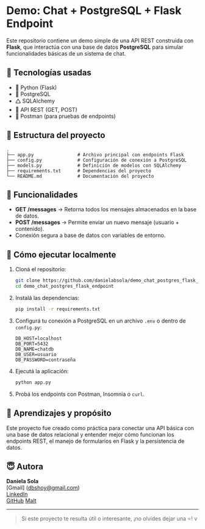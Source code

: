 # Demo: Chat + PostgreSQL + Flask Endpoint

Este repositorio contiene un demo simple de una API REST construida con **Flask**, que interactúa con una base de datos **PostgreSQL** para simular funcionalidades básicas de un sistema de chat.

## 🚀 Tecnologías usadas

- 🐍 Python (Flask)
- 🐘 PostgreSQL
- 🛆 SQLAlchemy
- 📡 API REST (GET, POST)
- 🧪 Postman (para pruebas de endpoints)

## 📁 Estructura del proyecto

```
.
├── app.py                # Archivo principal con endpoints Flask
├── config.py             # Configuración de conexión a PostgreSQL
├── models.py             # Definición de modelos con SQLAlchemy
├── requirements.txt      # Dependencias del proyecto
└── README.md             # Documentación del proyecto
```

## 📌 Funcionalidades

- **GET /messages** → Retorna todos los mensajes almacenados en la base de datos.
- **POST /messages** → Permite enviar un nuevo mensaje (usuario + contenido).
- Conexión segura a base de datos con variables de entorno.

## 🔧 Cómo ejecutar localmente

1. Cloná el repositorio:
   ```bash
   git clone https://github.com/danielabsola/demo_chat_postgres_flask_endpoint.git
   cd demo_chat_postgres_flask_endpoint
   ```

2. Instalá las dependencias:
   ```bash
   pip install -r requirements.txt
   ```

3. Configurá tu conexión a PostgreSQL en un archivo `.env` o dentro de `config.py`:
   ```
   DB_HOST=localhost
   DB_PORT=5432
   DB_NAME=chatdb
   DB_USER=usuario
   DB_PASSWORD=contraseña
   ```

4. Ejecutá la aplicación:
   ```bash
   python app.py
   ```

5. Probá los endpoints con Postman, Insomnia o `curl`.

## 🧠 Aprendizajes y propósito

Este proyecto fue creado como práctica para conectar una API básica con una base de datos relacional y entender mejor cómo funcionan los endpoints REST, el manejo de formularios en Flask y la persistencia de datos.

## 😇 Autora

**Daniela Sola**  
[Gmail] (dbshoy@gmail.com)  
[LinkedIn](https://www.linkedin.com/in/daniela-beatriz-sola-587b902b)  
[GitHub](https://github.com/danielabsola)
[Malt](https://www.malt.es/profile/danielabeatrizsola)

---

> Si este proyecto te resulta útil o interesante, ¡no olvides dejar una ⭐️!
v
